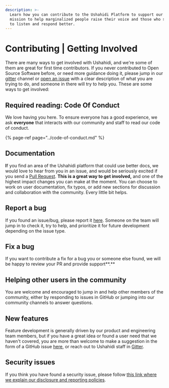 ```yaml
---
description: >-
  Learn how you can contribute to the Ushahidi Platform to support our shared
  mission to help marginalized people raise their voice and those who serve them
  to listen and respond better.
---
```


# Contributing \| Getting Involved

There are many ways to get involved with Ushahidi, and we're some of them are great for first time contributors. If you never contributed to Open Source Software before, or need more guidance doing it, please jump in our [gitter](https://gitter.im/ushahidi/Community) channel or [open an issue](https://github.com/ushahidi/platform/issues/new/choose) with a clear description of what you are trying to do, and someone in there will try to help you. These are some ways to get involved:

## **Required reading: Code Of Conduct**

We love having you here. To ensure everyone has a good experience, we ask **everyone** that interacts with our community and staff to read our code of conduct.

{% page-ref page="../code-of-conduct.md" %}

## **Documentation**

**I**f you find an area of the Ushahidi platform that could use better docs, we would love to hear from you in an issue, and would be seriously excited if you send a [Pull Request](https://github.com/ushahidi/platform/compare). **This is a great way to get involved,** and one of the highest impact changes you can make at the moment. You can choose to work on user documentation, fix typos, or add new sections for discussion and collaboration with the community. Every little bit helps.

## **Report a bug**

If you found an issue/bug, please report it [here](https://github.com/ushahidi/platform/issues). Someone on the team will jump in to check it, try to help, and prioritize it for future development depending on the issue type.

## **Fix a bug**

If you want to contribute a fix for a bug you or someone else found, we will be happy to review your PR and provide support**.**

## **Helping other users in the community**

You are welcome and encouraged to jump in and help other members of the community, either by responding to issues in GitHub or jumping into our community channels to answer questions.

## **New features**

Feature development is generally driven by our product and engineering team members, but if you have a great idea or found a user need that we haven't covered, you are more than welcome to make a suggestion in the form of a GitHub issue [here](https://github.com/ushahidi/platform/issues), or reach out to Ushahidi staff in [Gitter](https://gitter.im/ushahidi/Community).

## **Security issues**

If you think you have found a security issue, please follow [this link where we explain our disclosure and reporting policies](https://www.ushahidi.com/security).


